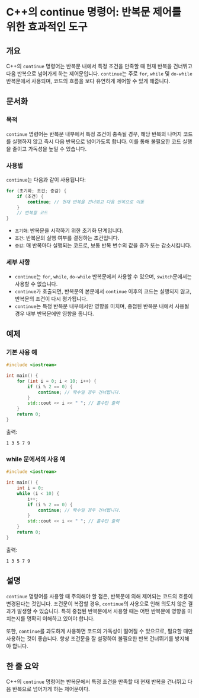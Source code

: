 <!--
Meta Description: # C++의 continue 명령어: 반복문 제어를 위한 효과적인 도구 ## 개요 C++의 `continue` 명령어는 반복문 내에서 특정 조건을 만족할 때 현재 반복을 건너뛰고 다음 반복으로 넘어가게 하는 제어문입니다. `continue`는 주로 `for`, `whi...
Meta Keywords: continue, while, 반복문, 반복으로, 반복문에서
-->

# C++의 continue 명령어: 반복문 제어를 위한 효과적인 도구

## 개요
C++의 `continue` 명령어는 반복문 내에서 특정 조건을 만족할 때 현재 반복을 건너뛰고 다음 반복으로 넘어가게 하는 제어문입니다. `continue`는 주로 `for`, `while` 및 `do-while` 반복문에서 사용되며, 코드의 흐름을 보다 유연하게 제어할 수 있게 해줍니다.

## 문서화

### 목적
`continue` 명령어는 반복문 내부에서 특정 조건이 충족될 경우, 해당 반복의 나머지 코드를 실행하지 않고 즉시 다음 반복으로 넘어가도록 합니다. 이를 통해 불필요한 코드 실행을 줄이고 가독성을 높일 수 있습니다.

### 사용법
`continue`는 다음과 같이 사용됩니다:

```cpp
for (초기화; 조건; 증감) {
    if (조건) {
        continue; // 현재 반복을 건너뛰고 다음 반복으로 이동
    }
    // 반복할 코드
}
```

- `초기화`: 반복문을 시작하기 위한 초기화 단계입니다.
- `조건`: 반복문의 실행 여부를 결정하는 조건입니다.
- `증감`: 매 반복마다 실행되는 코드로, 보통 반복 변수의 값을 증가 또는 감소시킵니다.

### 세부 사항
- `continue`는 `for`, `while`, `do-while` 반복문에서 사용할 수 있으며, `switch`문에서는 사용할 수 없습니다.
- `continue`가 호출되면, 반복문의 본문에서 `continue` 이후의 코드는 실행되지 않고, 반복문의 조건이 다시 평가됩니다.
- `continue`는 특정 반복문 내부에서만 영향을 미치며, 중첩된 반복문 내에서 사용될 경우 내부 반복문에만 영향을 줍니다.

## 예제

### 기본 사용 예
```cpp
#include <iostream>

int main() {
    for (int i = 0; i < 10; i++) {
        if (i % 2 == 0) {
            continue; // 짝수일 경우 건너뜁니다.
        }
        std::cout << i << " "; // 홀수만 출력
    }
    return 0;
}
```
출력:
```
1 3 5 7 9
```

### while 문에서의 사용 예
```cpp
#include <iostream>

int main() {
    int i = 0;
    while (i < 10) {
        i++;
        if (i % 2 == 0) {
            continue; // 짝수일 경우 건너뜁니다.
        }
        std::cout << i << " "; // 홀수만 출력
    }
    return 0;
}
```
출력:
```
1 3 5 7 9
```

## 설명
`continue` 명령어를 사용할 때 주의해야 할 점은, 반복문에 의해 제어되는 코드의 흐름이 변경된다는 것입니다. 조건문이 복잡할 경우, `continue`의 사용으로 인해 의도치 않은 결과가 발생할 수 있습니다. 특히 중첩된 반복문에서 사용할 때는 어떤 반복문에 영향을 미치는지를 명확히 이해하고 있어야 합니다.

또한, `continue`를 과도하게 사용하면 코드의 가독성이 떨어질 수 있으므로, 필요할 때만 사용하는 것이 좋습니다. 항상 조건문을 잘 설정하여 불필요한 반복 건너뛰기를 방지해야 합니다.

## 한 줄 요약
C++의 `continue` 명령어는 반복문에서 특정 조건을 만족할 때 현재 반복을 건너뛰고 다음 반복으로 넘어가게 하는 제어문이다.